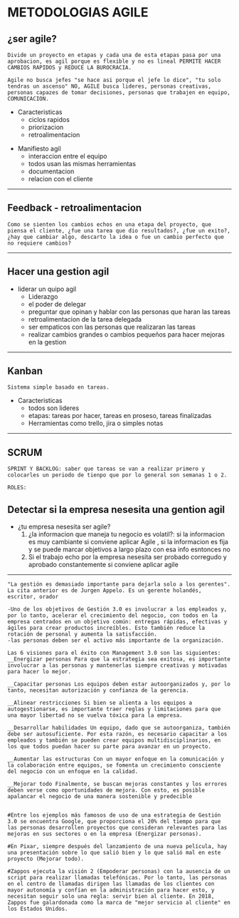 
# METODOLOGIAS AGILE

## ¿ser agile?
    Divide un proyecto en etapas y cada una de esta etapas pasa por una aprobacion, es agil porque es flexible y no es lineal PERMITE HACER CAMBIOS RAPIDOS y REDUCE LA BUROCRACIA.

    Agile no busca jefes "se hace asi porque el jefe lo dice", "tu solo tendras un ascenso" NO, AGILE busca lideres, personas creativas, personas capazes de tomar decisiones, personas que trabajen en equipo, COMUNICACION.

+  Caracteristicas  
    - ciclos rapidos
    * priorizacion
    + retroalimentacion 

* Manifiesto agil
    * interaccion entre el equipo
    * todos usan las mismas herramientas
    * documentacion
    * relacion con el cliente

***

## Feedback - retroalimentacion   
    Como se sienten los cambios echos en una etapa del proyecto, que piensa el cliente, ¿fue una tarea que dio resultados?, ¿fue un exito?, ¿hay que cambiar algo, descarto la idea o fue un cambio perfecto que no requiere cambios?

***

## Hacer una gestion agil


* liderar un quipo agil
    - Liderazgo
    - el poder de delegar
    - preguntar que opinan y hablar con las personas que haran las tareas
    - retroalimentacion de la tarea delegada
    - ser empaticos con las personas que realizaran las tareas
    - realizar cambios grandes o cambios pequeños para hacer mejoras en la gestion
    
---

## Kanban
    Sistema simple basado en tareas.

- Caracteristicas
    * todos son lideres
    * etapas: tareas por hacer, tareas en proseso, tareas finalizadas
    * Herramientas como trello, jira o simples notas

---

## SCRUM

    SPRINT Y BACKLOG: saber que tareas se van a realizar primero y colocarles un periodo de tienpo que por lo general son semanas 1 o 2.

    ROLES:


## Detectar si la empresa nesesita una gention agil

- ¿tu empresa nesesita ser agile?
    1. ¿la informacion que maneja tu negocio es volatil?: 
    si la informacion es muy cambiante si conviene aplicar Agile , si la informacion es fija y se puede marcar objetivos a largo plazo con esa info esntonces no
    2. Si el trabajo echo por la empresa nesesita ser probado corregudo y aprobado constantemente si conviene aplicar agile

---

    "La gestión es demasiado importante para dejarla solo a los gerentes".
    La cita anterior es de Jurgen Appelo. Es un gerente holandés, escritor, orador

    -Uno de los objetivos de Gestión 3.0 es involucrar a los empleados y, por lo tanto, acelerar el crecimiento del negocio, con todos en la empresa centrados en un objetivo común: entregas rápidas, efectivas y ágiles para crear productos increíbles. Esto también reduce la rotación de personal y aumenta la satisfacción.
    -las personas deben ser el activo más importante de la organización.

    Las 6 visiones para el éxito con Management 3.0 son las siguientes:
    __Energizar personas Para que la estrategia sea exitosa, es importante involucrar a las personas y mantenerlas siempre creativas y motivadas para hacer lo mejor.

    __Capacitar personas Los equipos deben estar autoorganizados y, por lo tanto, necesitan autorización y confianza de la gerencia.

    __Alinear restricciones Si bien se alienta a los equipos a autogestionarse, es importante traer reglas y limitaciones para que una mayor libertad no se vuelva tóxica para la empresa.

    __Desarrollar habilidades Un equipo, dado que se autoorganiza, también debe ser autosuficiente. Por esta razón, es necesario capacitar a los empleados y también se pueden crear equipos multidisciplinarios, en los que todos puedan hacer su parte para avanzar en un proyecto.

    __Aumentar las estructuras Con un mayor enfoque en la comunicación y la colaboración entre equipos, se fomenta un crecimiento consciente del negocio con un enfoque en la calidad.

    __Mejorar todo Finalmente, se buscan mejoras constantes y los errores deben verse como oportunidades de mejora. Con esto, es posible apalancar el negocio de una manera sostenible y predecible


    #Entre los ejemplos más famosos de uso de una estrategia de Gestión 3.0 se encuentra Google, que proporciona el 20% del tiempo para que las personas desarrollen proyectos que consideran relevantes para las mejoras en sus sectores o en la empresa (Energizar personas).

    #En Pixar, siempre después del lanzamiento de una nueva película, hay una presentación sobre lo que salió bien y lo que salió mal en este proyecto (Mejorar todo).

    #Zappos ejecuta la visión 2 (Empoderar personas) con la ausencia de un script para realizar llamadas telefónicas. Por lo tanto, las personas en el centro de llamadas dirigen las llamadas de los clientes con mayor autonomía y confían en la administración para hacer esto, y necesitan seguir solo una regla: servir bien al cliente. En 2018, Zappos fue galardonada como la marca de "mejor servicio al cliente" en los Estados Unidos.
